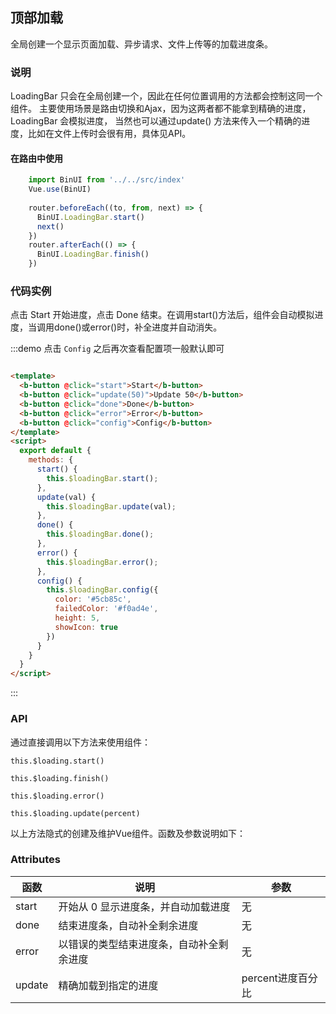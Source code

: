 ## 顶部加载

<template>
    <div class="global-anchor">
      <b-anchor :scroll-offset="100">
        <b-anchor-link href="#shuo-ming" title="说明"></b-anchor-link>
        <b-anchor-link href="#dai-ma-shi-li" title="代码实例"></b-anchor-link>
        <b-anchor-link href="#api" title="API"></b-anchor-link>
        <b-anchor-link href="#attributes" title="Attributes"></b-anchor-link>
      </b-anchor>
    </div>
</template>

全局创建一个显示页面加载、异步请求、文件上传等的加载进度条。

### 说明

LoadingBar 只会在全局创建一个，因此在任何位置调用的方法都会控制这同一个组件。 主要使用场景是路由切换和Ajax，因为这两者都不能拿到精确的进度，LoadingBar 会模拟进度， 当然也可以通过update()
方法来传入一个精确的进度，比如在文件上传时会很有用，具体见API。

#### 在路由中使用

```javascript        
    import BinUI from '../../src/index'
    Vue.use(BinUI)
    
    router.beforeEach((to, from, next) => {
      BinUI.LoadingBar.start()
      next()
    })
    router.afterEach(() => {
      BinUI.LoadingBar.finish()
    })
```

### 代码实例

点击 Start 开始进度，点击 Done 结束。在调用start()方法后，组件会自动模拟进度，当调用done()或error()时，补全进度并自动消失。

:::demo 点击 `Config` 之后再次查看配置项一般默认即可

```html

<template>
  <b-button @click="start">Start</b-button>
  <b-button @click="update(50)">Update 50</b-button>
  <b-button @click="done">Done</b-button>
  <b-button @click="error">Error</b-button>
  <b-button @click="config">Config</b-button>
</template>
<script>
  export default {
    methods: {
      start() {
        this.$loadingBar.start();
      },
      update(val) {
        this.$loadingBar.update(val);
      },
      done() {
        this.$loadingBar.done();
      },
      error() {
        this.$loadingBar.error();
      },
      config() {
        this.$loadingBar.config({
          color: '#5cb85c',
          failedColor: '#f0ad4e',
          height: 5,
          showIcon: true
        })
      }
    }
  }
</script>
```

:::

### API

通过直接调用以下方法来使用组件：

    this.$loading.start()
    
    this.$loading.finish()
    
    this.$loading.error()
    
    this.$loading.update(percent)

以上方法隐式的创建及维护Vue组件。函数及参数说明如下：

### Attributes

| 函数      | 说明    | 参数      |
|---------- |-------- |---------- |
| start     |  开始从 0 显示进度条，并自动加载进度   | 无  |
| done     |  结束进度条，自动补全剩余进度   | 无  |
| error     |  以错误的类型结束进度条，自动补全剩余进度   | 无  |
| update     |  精确加载到指定的进度   | percent进度百分比  |
